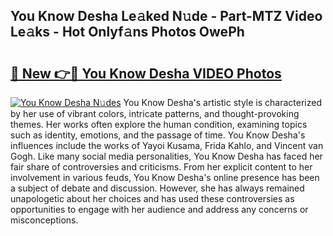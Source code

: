 ## You Know Desha Le𝚊ked N𝚞de - Part-MTZ Video Le𝚊ks - Hot Onlyf𝚊ns Photos OwePh

# <h2><a href="http://ab51494.deff.icu/?id=You+Know+Desha">🔗 New 👉🔴 You Know Desha VIDEO Photos</a></h2>

[![You Know Desha N𝚞des](https://i.imgur.com/rIISA9y.gif)](http://ab51494.deff.icu/?id=You+Know+Desha)
You Know Desha's artistic style is characterized by her use of vibrant colors, intricate patterns, and thought-provoking themes. Her works often explore the human condition, examining topics such as identity, emotions, and the passage of time. You Know Desha's influences include the works of Yayoi Kusama, Frida Kahlo, and Vincent van Gogh. Like many social media personalities, You Know Desha has faced her fair share of controversies and criticisms. From her explicit content to her involvement in various feuds, You Know Desha's online presence has been a subject of debate and discussion. However, she has always remained unapologetic about her choices and has used these controversies as opportunities to engage with her audience and address any concerns or misconceptions.
